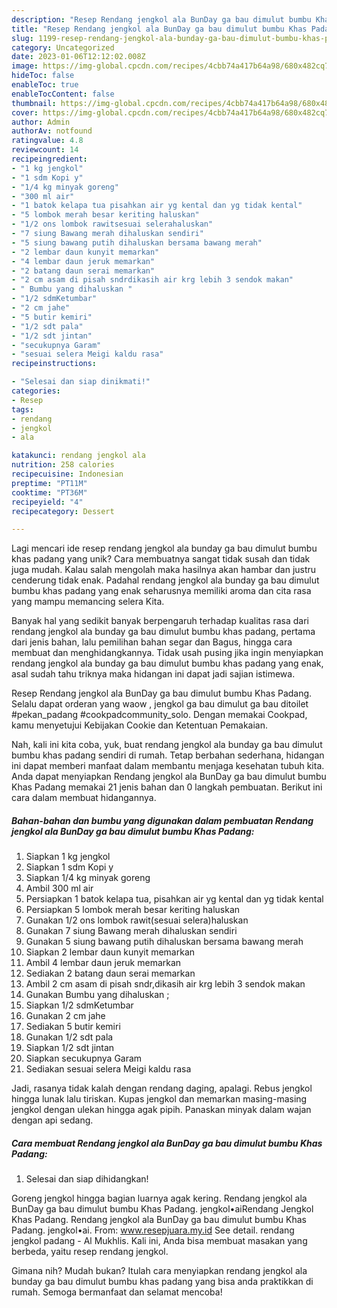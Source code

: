```yaml
---
description: "Resep Rendang jengkol ala BunDay ga bau dimulut bumbu Khas Padang yang Lezat"
title: "Resep Rendang jengkol ala BunDay ga bau dimulut bumbu Khas Padang yang Lezat"
slug: 1199-resep-rendang-jengkol-ala-bunday-ga-bau-dimulut-bumbu-khas-padang-yang-lezat
category: Uncategorized
date: 2023-01-06T12:12:02.008Z
image: https://img-global.cpcdn.com/recipes/4cbb74a417b64a98/680x482cq70/rendang-jengkol-ala-bunday-ga-bau-dimulut-bumbu-khas-padang-foto-resep-utama.jpg
hideToc: false
enableToc: true
enableTocContent: false
thumbnail: https://img-global.cpcdn.com/recipes/4cbb74a417b64a98/680x482cq70/rendang-jengkol-ala-bunday-ga-bau-dimulut-bumbu-khas-padang-foto-resep-utama.jpg
cover: https://img-global.cpcdn.com/recipes/4cbb74a417b64a98/680x482cq70/rendang-jengkol-ala-bunday-ga-bau-dimulut-bumbu-khas-padang-foto-resep-utama.jpg
author: Admin
authorAv: notfound
ratingvalue: 4.8
reviewcount: 14
recipeingredient:
- "1 kg jengkol"
- "1 sdm Kopi y"
- "1/4 kg minyak goreng"
- "300 ml air"
- "1 batok kelapa tua pisahkan air yg kental dan yg tidak kental"
- "5 lombok merah besar keriting haluskan"
- "1/2 ons lombok rawitsesuai selerahaluskan"
- "7 siung Bawang merah dihaluskan sendiri"
- "5 siung bawang putih dihaluskan bersama bawang merah"
- "2 lembar daun kunyit memarkan"
- "4 lembar daun jeruk memarkan"
- "2 batang daun serai memarkan"
- "2 cm asam di pisah sndrdikasih air krg lebih 3 sendok makan"
- " Bumbu yang dihaluskan "
- "1/2 sdmKetumbar"
- "2 cm jahe"
- "5 butir kemiri"
- "1/2 sdt pala"
- "1/2 sdt jintan"
- "secukupnya Garam"
- "sesuai selera Meigi kaldu rasa"
recipeinstructions:

- "Selesai dan siap dinikmati!"
categories:
- Resep
tags:
- rendang
- jengkol
- ala

katakunci: rendang jengkol ala 
nutrition: 258 calories
recipecuisine: Indonesian
preptime: "PT11M"
cooktime: "PT36M"
recipeyield: "4"
recipecategory: Dessert

---
```





Lagi mencari ide resep rendang jengkol ala bunday ga bau dimulut bumbu khas padang yang unik? Cara membuatnya sangat tidak susah dan tidak juga mudah. Kalau salah mengolah maka hasilnya akan hambar dan justru cenderung tidak enak. Padahal rendang jengkol ala bunday ga bau dimulut bumbu khas padang yang enak seharusnya memiliki aroma dan cita rasa yang mampu memancing selera Kita.





Banyak hal yang sedikit banyak berpengaruh terhadap kualitas rasa dari rendang jengkol ala bunday ga bau dimulut bumbu khas padang, pertama dari jenis bahan, lalu pemilihan bahan segar dan Bagus, hingga cara membuat dan menghidangkannya. Tidak usah pusing jika ingin menyiapkan rendang jengkol ala bunday ga bau dimulut bumbu khas padang yang enak,      asal sudah tahu triknya maka hidangan ini dapat jadi sajian istimewa.














Resep Rendang jengkol ala BunDay ga bau dimulut bumbu Khas Padang. Selalu dapat orderan yang waow , jengkol ga bau dimulut ga bau ditoilet #pekan_padang #cookpadcommunity_solo. Dengan memakai Cookpad, kamu menyetujui Kebijakan Cookie dan Ketentuan Pemakaian.






Nah, kali ini kita coba, yuk, buat rendang jengkol ala bunday ga bau dimulut bumbu khas padang sendiri di rumah. Tetap berbahan sederhana, hidangan ini dapat memberi manfaat dalam membantu menjaga kesehatan tubuh kita. Anda dapat menyiapkan Rendang jengkol ala BunDay ga bau dimulut bumbu Khas Padang memakai 21 jenis bahan dan 0 langkah pembuatan. Berikut ini cara dalam membuat hidangannya.

<!--inarticleads1-->

##### Bahan-bahan dan bumbu yang digunakan dalam pembuatan Rendang jengkol ala BunDay ga bau dimulut bumbu Khas Padang:

1. Siapkan 1 kg jengkol
1. Siapkan 1 sdm Kopi y
1. Siapkan 1/4 kg minyak goreng
1. Ambil 300 ml air
1. Persiapkan 1 batok kelapa tua, pisahkan air yg kental dan yg tidak kental
1. Persiapkan 5 lombok merah besar keriting haluskan
1. Gunakan 1/2 ons lombok rawit(sesuai selera)haluskan
1. Gunakan 7 siung Bawang merah dihaluskan sendiri
1. Gunakan 5 siung bawang putih dihaluskan bersama bawang merah
1. Siapkan 2 lembar daun kunyit memarkan
1. Ambil 4 lembar daun jeruk memarkan
1. Sediakan 2 batang daun serai memarkan
1. Ambil 2 cm asam di pisah sndr,dikasih air krg lebih 3 sendok makan
1. Gunakan  Bumbu yang dihaluskan ;
1. Siapkan 1/2 sdmKetumbar
1. Gunakan 2 cm jahe
1. Sediakan 5 butir kemiri
1. Gunakan 1/2 sdt pala
1. Siapkan 1/2 sdt jintan
1. Siapkan secukupnya Garam
1. Sediakan sesuai selera Meigi kaldu rasa


Jadi, rasanya tidak kalah dengan rendang daging, apalagi. Rebus jengkol hingga lunak lalu tiriskan. Kupas jengkol dan memarkan masing-masing jengkol dengan ulekan hingga agak pipih. Panaskan minyak dalam wajan dengan api sedang. 

<!--inarticleads2-->

##### Cara membuat Rendang jengkol ala BunDay ga bau dimulut bumbu Khas Padang:


1. Selesai dan siap dihidangkan!

Goreng jengkol hingga bagian luarnya agak kering. Rendang jengkol ala BunDay ga bau dimulut bumbu Khas Padang. jengkol•aiRendang Jengkol Khas Padang. Rendang jengkol ala BunDay ga bau dimulut bumbu Khas Padang. jengkol•ai. From: www.resepjuara.my.id See detail. rendang jengkol padang - Al Mukhlis. Kali ini, Anda bisa membuat masakan yang berbeda, yaitu resep rendang jengkol. 

Gimana nih? Mudah bukan? Itulah cara menyiapkan rendang jengkol ala bunday ga bau dimulut bumbu khas padang yang bisa anda praktikkan di rumah. Semoga bermanfaat dan selamat mencoba!
